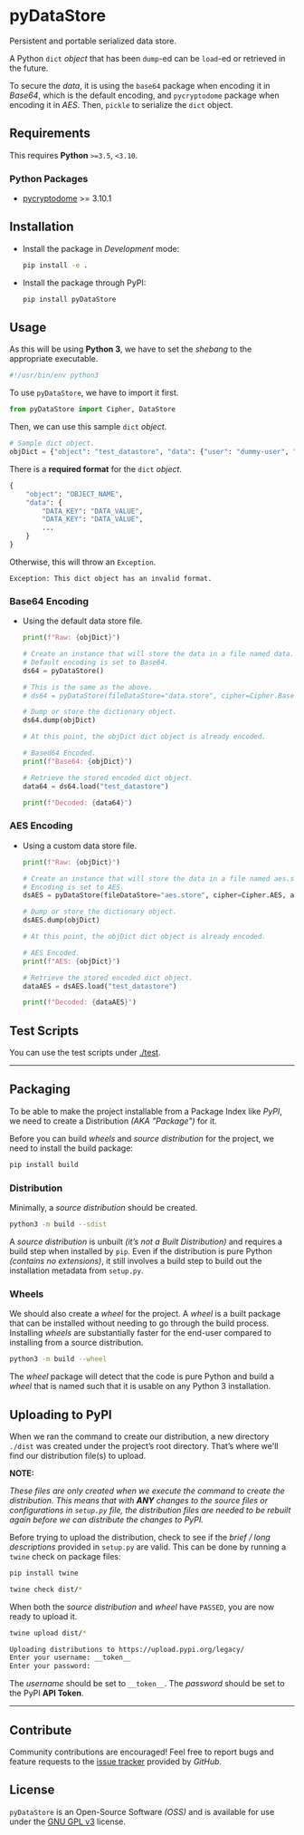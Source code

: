 # pyDataStore

Persistent and portable serialized data store.

A Python `dict` *object* that has been `dump`-ed can be `load`-ed or retrieved in the future.

To secure the *data*, it is using the `base64` package when encoding it in *Base64*, which is the default encoding, and `pycryptodome` package when encoding it in *AES*. Then, `pickle` to serialize the `dict` object.

## Requirements

This requires **Python** `>=3.5`, `<3.10`.

### Python Packages

- [pycryptodome](https://pypi.org/project/pycryptodome/) >= 3.10.1

## Installation

- Install the package in *Development* mode:

    ```bash
    pip install -e .
    ```

- Install the package through PyPI:

    ```bash
    pip install pyDataStore
    ```

## Usage

As this will be using **Python 3**, we have to set the *shebang* to the appropriate executable.

```bash
#!/usr/bin/env python3
```

To use `pyDataStore`, we have to import it first.

```python
from pyDataStore import Cipher, DataStore
```

Then, we can use this sample `dict` *object*.

```python
# Sample dict object.
objDict = {"object": "test_datastore", "data": {"user": "dummy-user", "pass": "123qwe456asd789zxc"}}
```

There is a **required format** for the `dict` *object*.

```python
{
    "object": "OBJECT_NAME",
    "data": {
        "DATA_KEY": "DATA_VALUE",
        "DATA_KEY": "DATA_VALUE",
        ...
    }
}
```

Otherwise, this will throw an `Exception`.

```text
Exception: This dict object has an invalid format.
```

### Base64 Encoding

- Using the default data store file.

    ```python
    print(f"Raw: {objDict}")

    # Create an instance that will store the data in a file named data.store (default).
    # Default encoding is set to Base64.
    ds64 = pyDataStore()

    # This is the same as the above.
    # ds64 = pyDataStore(fileDataStore="data.store", cipher=Cipher.Base64)

    # Dump or store the dictionary object.
    ds64.dump(objDict)

    # At this point, the objDict dict object is already encoded.

    # Based64 Encoded.
    print(f"Base64: {objDict}")

    # Retrieve the stored encoded dict object.
    data64 = ds64.load("test_datastore")

    print(f"Decoded: {data64}")
    ```

### AES Encoding

- Using a custom data store file.

    ```python
    print(f"Raw: {objDict}")

    # Create an instance that will store the data in a file named aes.store.
    # Encoding is set to AES.
    dsAES = pyDataStore(fileDataStore="aes.store", cipher=Cipher.AES, aesKey="SPECIFY_AN_AES_KEY_HERE")

    # Dump or store the dictionary object.
    dsAES.dump(objDict)

    # At this point, the objDict dict object is already encoded.

    # AES Encoded.
    print(f"AES: {objDict}")

    # Retrieve the stored encoded dict object.
    dataAES = dsAES.load("test_datastore")

    print(f"Decoded: {dataAES}")
    ```

## Test Scripts

You can use the test scripts under [./test](https://github.com/kakaiba-talaga/pyDataStore/blob/main/tests/readme.md).

---

## Packaging

To be able to make the project installable from a Package Index like *PyPI*, we need to create a Distribution *(AKA "Package")* for it.

Before you can build *wheels* and *source distribution* for the project, we need to install the build package:

```bash
pip install build
```

### Distribution

Minimally, a *source distribution* should be created.

```bash
python3 -m build --sdist
```

A *source distribution* is unbuilt *(it’s not a Built Distribution)* and requires a build step when installed by `pip`. Even if the distribution is pure Python *(contains no extensions)*, it still involves a build step to build out the installation metadata from `setup.py`.

### Wheels

We should also create a *wheel* for the project. A *wheel* is a built package that can be installed without needing to go through the build process. Installing *wheels* are substantially faster for the end-user compared to installing from a source distribution.

```bash
python3 -m build --wheel
```

The *wheel* package will detect that the code is pure Python and build a *wheel* that is named such that it is usable on any Python 3 installation.

## Uploading to PyPI

When we ran the command to create our distribution, a new directory `./dist` was created under the project’s root directory. That’s where we'll find our distribution file(s) to upload.

**NOTE:**

*These files are only created when we execute the command to create the distribution. This means that with **ANY** changes to the source files or configurations in `setup.py` file, the distribution files are needed to be rebuilt again before we can distribute the changes to PyPI.*

Before trying to upload the distribution, check to see if the *brief / long descriptions* provided in `setup.py` are valid. This can be done by running a `twine` check on package files:

```bash
pip install twine
```

```bash
twine check dist/*
```

When both the *source distribution* and *wheel* have `PASSED`, you are now ready to upload it.

```bash
twine upload dist/*

Uploading distributions to https://upload.pypi.org/legacy/
Enter your username: __token__
Enter your password: 
```

The *username* should be set to `__token__`.
The *password* should be set to the PyPI **API Token**.

---

## Contribute

Community contributions are encouraged! Feel free to report bugs and feature requests to the [issue tracker](https://github.com/kakaiba-talaga/pyDataStore/issues) provided by *GitHub*.

## License

`pyDataStore` is an Open-Source Software *(OSS)* and is available for use under the [GNU GPL v3](https://github.com/kakaiba-talaga/pyDataStore/blob/main/LICENSE) license.
